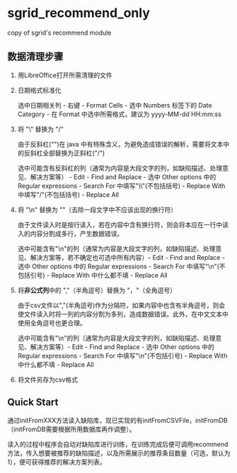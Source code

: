 # sgrid_recommend_only

copy of sgrid's recommend module

## 数据清理步骤

1. 用LibreOffice打开所需清理的文件

2. 日期格式标准化

   选中日期相关列 - 右键 - Format Cells - 选中 Numbers 标签下的 Date Category - 在 Format 中选中所需格式，建议为 yyyy-MM-dd HH:mm:ss

3. 将 "\\" 替换为 "/"

   由于反斜杠("\")在 java 中有特殊含义，为避免造成错误的解析，需要将文本中的反斜杠全部替换为正斜杠("/")

   选中可能含有反斜杠的列（通常为内容是大段文字的列，如缺陷描述、处理意见、解决方案等） - Edit - Find and Replace - 选中 Other options 中的 Regular expressions - Search For 中填写"\\\\"(不包括括号) - Replace With 中填写"/"(不包括括号) - Replace All

4. 将 "\n" 替换为 ""（去除一段文字中不应该出现的换行符）

   由于文件读入时是按行读入，若在内容中含有换行符，则会将本应在一行中读入的内容分割成多行，产生数据错误。

   选中可能含有"\n"的列（通常为内容是大段文字的列，如缺陷描述、处理意见、解决方案等，若不确定也可选中所有内容）- Edit - Find and Replace - 选中 Other options 中的 Regular expressions - Search For 中填写"\n"(不包括引号) - Replace With 中什么都不填 - Replace All

5. 将**非公式列**中的 ","（半角逗号）替换为 "，"（全角逗号）

   由于csv文件以","(半角逗号)作为分隔符，如果内容中也含有半角逗号，则会使文件读入时将一列的内容分割为多列，造成数据错误。此外，在中文文本中使用全角逗号也更合理。

   选中可能含有"\n"的列（通常为内容是大段文字的列，如缺陷描述、处理意见、解决方案等）- Edit - Find and Replace - 选中 Other options 中的 Regular expressions - Search For 中填写"\n"(不包括引号) - Replace With 中什么都不填 - Replace All

6. 将文件另存为csv格式



## Quick Start

通过initFromXXX方法读入缺陷库，现已实现的有initFromCSVFile，initFromDB（initFromDB需要根据所用数据库再作调整）。

读入的过程中程序会自动对缺陷库进行训练，在训练完成后便可调用recommend方法，传入想要被推荐的缺陷描述，以及所需展示的推荐条目数量（可选，默认为1），便可获得推荐的解决方案列表。

